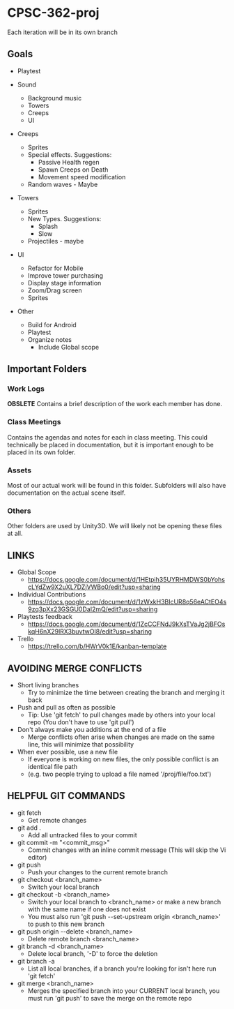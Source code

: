 # CPSC-362-proj
Each iteration will be in its own branch

## Goals
- Playtest
- Sound
  - Background music
  - Towers
  - Creeps
  - UI
- Creeps
  - Sprites
  - Special effects. Suggestions:
    - Passive Health regen
    - Spawn Creeps on Death
    - Movement speed modification
  - Random waves - Maybe
- Towers 
  - Sprites
  - New Types. Suggestions:
    - Splash
    - Slow
  - Projectiles - maybe
- UI
  - Refactor for Mobile
  - Improve tower purchasing
  - Display stage information
  - Zoom/Drag screen
  - Sprites
 
- Other 
  - Build for Android
  - Playtest
  - Organize notes
    - Include Global scope
  
 

## Important Folders
### Work Logs
 __OBSLETE__
Contains a brief description of the work each member has done.

### Class Meetings
Contains the agendas and notes for each in class meeting. 
This could technically be placed in documentation, but it is important enough to be placed in its own folder.

### Assets
Most of our actual work will be found in this folder. Subfolders will also have documentation on the actual scene itself.

### Others
Other folders are used by Unity3D.
We will likely not be opening these files at all.
  
 ## LINKS
 - Global Scope
   - https://docs.google.com/document/d/1HEtpih35UYRHMDWS0bYohscLYdZw9X2uXL7DZjVWBo0/edit?usp=sharing
 - Individual Contributions
   - https://docs.google.com/document/d/1zWxkH3BIcUR8q56eACtEO4s9zq3pXx23GSGU0DaI2mQ/edit?usp=sharing
 - Playtests feedback
   - https://docs.google.com/document/d/1ZcCCFNdJ9kXsTVaJg2jBFOskqH6nX29lRX3buvtwOI8/edit?usp=sharing
 - Trello
   - https://trello.com/b/HWrV0k1E/kanban-template

## AVOIDING MERGE CONFLICTS
  - Short living branches
    - Try to minimize the time between creating the branch and merging it back
  - Push and pull as often as possible
    - Tip: Use 'git fetch' to pull changes made by others into your local repo (You don't have to use 'git pull')
  - Don't always make you additions at the end of a file
    - Merge conflicts often arise when changes are made on the same line, this will minimize that possibility
  - When ever possible, use a new file
    - If everyone is working on new files, the only possible conflict is an identical file path 
    - (e.g. two people trying to upload a file named '/proj/file/foo.txt')
    
## HELPFUL GIT COMMANDS
  - git fetch
    - Get remote changes
  - git add .
    - Add all untracked files to your commit
  - git commit -m "<commit_msg>"
    - Commit changes with an inline commit message (This will skip the Vi editor)
  - git push
    - Push your changes to the current remote branch
  - git checkout <branch_name>
    - Switch your local branch
  - git checkout -b <branch_name>
    - Switch your local branch to <branch_name> or make a new branch with the same name if one does not exist
    - You must also run 'git push --set-upstream origin <branch_name>' to push to this new branch
  - git push origin --delete <branch_name>
    - Delete remote branch <branch_name>
  - git branch -d <branch_name>
    - Delete local branch, '-D' to force the deletion
  - git branch -a
    - List all local branches, if a branch you're looking for isn't here run 'git fetch'
  - git merge <branch_name>
    - Merges the specified branch into your CURRENT local branch, you must run 'git push' to save the merge on the remote repo
